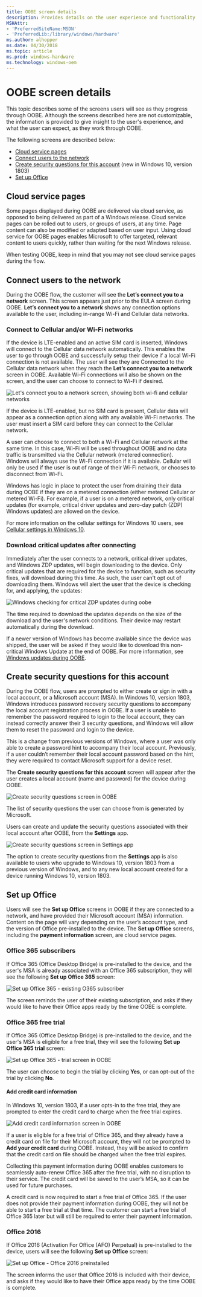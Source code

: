 ```yaml
---
title: OOBE screen details
description: Provides details on the user experience and functionality for several screens in OOBE.
MSHAttr:
- 'PreferredSiteName:MSDN'
- 'PreferredLib:/library/windows/hardware'
ms.author: alhopper
ms.date: 04/30/2018
ms.topic: article
ms.prod: windows-hardware
ms.technology: windows-oem
---
```

# OOBE screen details

This topic describes some of the screens users will see as they progress through OOBE. Although the screens described here are not customizable, the information is provided to give insight to the user's experience, and what the user can expect, as they work through OOBE.

The following screens are described below:

* [Cloud service pages](#cloud-service-pages)
* [Connect users to the network](#connect-users-to-the-network)
* [Create security questions for this account](#create-security-questions-for-this-account) (new in Windows 10, version 1803)
* [Set up Office](#set-up-office)

## Cloud service pages

Some pages displayed during OOBE are delivered via cloud service, as opposed to being delivered as part of a Windows release. Cloud service pages can be rolled out to users, or groups of users, at any time. Page content can also be modified or adapted based on user input. Using cloud service for OOBE pages enables Microsoft to offer targeted, relevant content to users quickly, rather than waiting for the next Windows release.

When testing OOBE, keep in mind that you may not see cloud service pages during the flow.

## Connect users to the network

During the OOBE flow, the customer will see the **Let’s connect you to a network** screen. This screen appears just prior to the EULA screen during OOBE. **Let’s connect you to a network** shows any connection options available to the user, including in-range Wi-Fi and Cellular data networks.

### Connect to Cellular and/or Wi-Fi networks

If the device is LTE-enabled and an active SIM card is inserted, Windows will connect to the Cellular data network automatically. This enables the user to go through OOBE and successfully setup their device if a local Wi-Fi connection is not available. The user will see they are Connected to the Cellular data network when they reach the **Let’s connect you to a network** screen in OOBE. Available Wi-Fi connections will also be shown on the screen, and the user can choose to connect to Wi-Fi if desired.

![Let's connect you to a network screen, showing both wi-fi and cellular networks](images/connect-to-network-screen.jpg)

If the device is LTE-enabled, but no SIM card is present, Cellular data will appear as a connection option along with any available Wi-Fi networks. The user must insert a SIM card before they can connect to the Cellular network.

A user can choose to connect to both a Wi-Fi and Cellular network at the same time. In this case, Wi-Fi will be used throughout OOBE and no data traffic is transmitted via the Cellular network (metered connection). Windows will always use the Wi-Fi connection if it is available. Cellular will only be used if the user is out of range of their Wi-Fi network, or chooses to disconnect from Wi-Fi.

Windows has logic in place to protect the user from draining their data during OOBE if they are on a metered connection (either metered Cellular or metered Wi-Fi). For example, if a user is on a metered network, only critical updates (for example, critical driver updates and zero-day patch (ZDP) Windows updates) are allowed on the device.

For more information on the cellular settings for Windows 10 users, see [Cellular settings in Windows 10](https://support.microsoft.com/en-us/help/10739/windows-10-cellular-settings).

### Download critical updates after connecting

Immediately after the user connects to a network, critical driver updates, and Windows ZDP updates, will begin downloading to the device. Only critical updates that are required for the device to function, such as security fixes, will download during this time. As such, the user can't opt out of downloading them. Windows will alert the user that the device is checking for, and applying, the updates:

![Windows checking for critical ZDP updates during oobe](images/zdp-oobe.png)

The time required to download the updates depends on the size of the download and the user's network conditions. Their device may restart automatically during the download.

If a newer version of Windows has become available since the device was shipped, the user will be asked if they would like to download this non-critical Windows Update at the end of OOBE. For more information, see [Windows updates during OOBE](windows-updates-during-oobe.md).

## Create security questions for this account

During the OOBE flow, users are prompted to either create or sign in with a local account, or a Microsoft account (MSA). In Windows 10, version 1803, Windows introduces password recovery security questions to accompany the local account registration process in OOBE. If a user is unable to remember the password required to login to the local account, they can instead correctly answer their 3 security questions, and Windows will allow them to reset the password and login to the device.

This is a change from previous versions of Windows, where a user was only able to create a password hint to accompany their local account. Previously, if a user couldn’t remember their local account password based on the hint, they were required to contact Microsoft support for a device reset.

The **Create security questions for this account** screen will appear after the user creates a local account (name and password) for the device during OOBE.

![Create security questions screen in OOBE](images/security-questions-oobe.png)

The list of security questions the user can choose from is generated by Microsoft.

Users can create and update the security questions associated with their local account after OOBE, from the **Settings** app.

![Create security questions screen in Settings app](images/security-questions-settings-app.png)

The option to create security questions from the **Settings** app is also available to users who upgrade to Windows 10, version 1803 from a previous version of Windows, and to any new local account created for a device running Windows 10, version 1803.

## Set up Office

Users will see the **Set up Office** screens in OOBE if they are connected to a network, and have provided their Microsoft account (MSA) information. Content on the page will vary depending on the user’s account type, and the version of Office pre-installed to the device. The **Set up Office** screens, including the **payment information** screen, are cloud service pages.

### Office 365 subscribers

If Office 365 (Office Desktop Bridge) is pre-installed to the device, and the user's MSA is already associated with an Office 365 subscription, they will see the following **Set up Office 365** screen:

![Set up Office 365 - existing O365 subscriber](images/oobe-set-up-office-o365-subscriber.png)

The screen reminds the user of their existing subscription, and asks if they would like to have their Office apps ready by the time OOBE is complete.

### Office 365 free trial

If Office 365 (Office Desktop Bridge) is pre-installed to the device, and the user's MSA is eligible for a free trial, they will see the following **Set up Office 365 trial** screen:

![Set up Office 365 - trial screen in OOBE](images/set-up-office365-trial-oobe.png)

The user can choose to begin the trial by clicking **Yes**, or can opt-out of the trial by clicking **No**.

#### Add credit card information

In Windows 10, version 1803, if a user opts-in to the free trial, they are prompted to enter the credit card to charge when the free trial expires.

![Add credit card information screen in OOBE](images/add-credit-card-oobe.png)

If a user is eligible for a free trial of Office 365, and they already have a credit card on file for their Microsoft account, they will not be prompted to **Add your credit card** during OOBE. Instead, they will be asked to confirm that the credit card on file should be charged when the free trial expires.

Collecting this payment information during OOBE enables customers to seamlessly auto-renew Office 365 after the free trial, with no disruption to their service. The credit card will be saved to the user’s MSA, so it can be used for future purchases.

A credit card is now required to start a free trial of Office 365. If the user does not provide their payment information during OOBE, they will not be able to start a free trial at that time. The customer can start a free trial of Office 365 later but will still be required to enter their payment information.

### Office 2016

If Office 2016 (Activation For Office (AFO) Perpetual) is pre-installed to the device, users will see the following **Set up Office** screen:

![Set up Office - Office 2016 preinstalled](images/oobe-set-up-office-afo.jpg)

The screen informs the user that Office 2016 is included with their device, and asks if they would like to have their Office apps ready by the time OOBE is complete.
